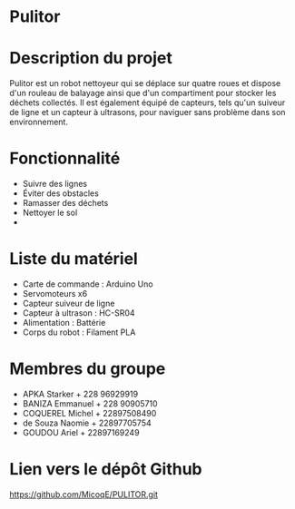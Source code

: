 # Pulitor

# Description du projet
Pulitor est un robot nettoyeur qui se déplace sur quatre roues et dispose d'un rouleau de balayage ainsi que d'un compartiment pour stocker les déchets collectés. Il est également équipé de capteurs, tels qu'un suiveur de ligne et un capteur à ultrasons, pour naviguer sans problème dans son environnement.

# Fonctionnalité
- Suivre des lignes
- Éviter des obstacles
- Ramasser des déchets
- Nettoyer le sol
- 
# Liste du matériel
- Carte de commande : Arduino Uno
- Servomoteurs x6
- Capteur suiveur de ligne
- Capteur à ultrason : HC-SR04
- Alimentation : Battérie 
- Corps du robot : Filament PLA

# Membres du groupe
- APKA Starker + 228 96929919
- BANIZA Emmanuel + 228 90905710
- COQUEREL Michel + 22897508490
- de Souza Naomie + 22897705754
- GOUDOU Ariel + 22897169249

# Lien vers le dépôt Github
 https://github.com/MicoqE/PULITOR.git 
